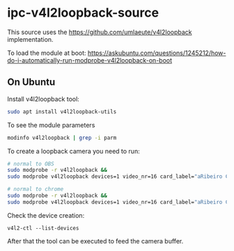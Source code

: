# ipc-v4l2loopback-source

This source uses the https://github.com/umlaeute/v4l2loopback implementation.

To load the module at boot: https://askubuntu.com/questions/1245212/how-do-i-automatically-run-modprobe-v4l2loopback-on-boot

## On Ubuntu

Install v4l2loopback tool:

```bash
sudo apt install v4l2loopback-utils
```

To see the module parameters

```bash
modinfo v4l2loopback | grep -i parm
```

To create a loopback camera you need to run:

```bash
# normal to OBS
sudo modprobe -r v4l2loopback && 
sudo modprobe v4l2loopback devices=1 video_nr=16 card_label="aRibeiro Cam 01" max_width=1920 max_height=1080

# normal to chrome
sudo modprobe -r v4l2loopback && 
sudo modprobe v4l2loopback devices=1 video_nr=16 card_label="aRibeiro Cam 01" max_width=1920 max_height=1080 exclusive_caps=1
```

Check the device creation:
```
v4l2-ctl --list-devices
```

After that the tool can be executed to feed the camera buffer.
